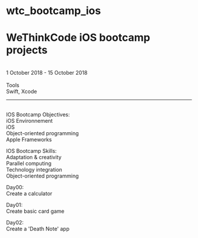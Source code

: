 # wtc_bootcamp_ios
<h1>WeThinkCode iOS bootcamp projects </h1> </br>
1 October 2018 - 15 October 2018</br>
</br>
Tools</br>
Swift, Xcode</br>
<hr>
</br>
IOS Bootcamp Objectives: </br>
  iOS Environnement</br>
  iOS</br>
  Object-oriented programming </br>
  Apple Frameworks</br>

IOS Bootcamp Skills:</br>
  Adaptation & creativity </br>
  Parallel computing </br>
  Technology integration </br>
  Object-oriented programming </br>

Day00:</br>
  Create a calculator </br>
  
Day01:</br>
  Create basic card game</br>

Day02:</br>
  Create a 'Death Note' app</br>
